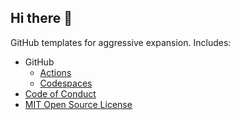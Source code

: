 ## Hi there 👋

GitHub templates for aggressive expansion. Includes:

* GitHub
  * [Actions](https://github.com/features/actions)
  * [Codespaces](https://github.com/features/codespaces)
* [Code of Conduct](https://www.contributor-covenant.org/)
* [MIT Open Source License](https://opensource.org/licenses/MIT)

<!--

**Here are some ideas to get you started:**

🙋‍♀️ A short introduction - what is your organization all about?
🌈 Contribution guidelines - how can the community get involved?
👩‍💻 Useful resources - where can the community find your docs? Is there anything else the community should know?
🍿 Fun facts - what does your team eat for breakfast?
🧙 Remember, you can do mighty things with the power of [Markdown](https://docs.github.com/github/writing-on-github/getting-started-with-writing-and-formatting-on-github/basic-writing-and-formatting-syntax)
-->
